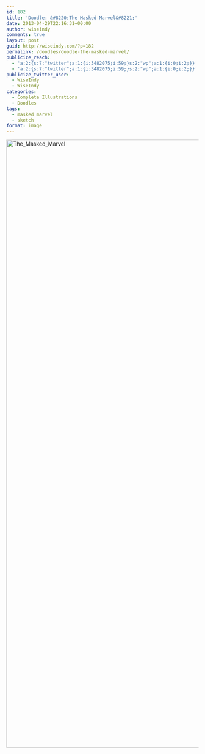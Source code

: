 ```yaml
---
id: 182
title: 'Doodle: &#8220;The Masked Marvel&#8221;'
date: 2013-04-29T22:16:31+00:00
author: wiseindy
comments: true
layout: post
guid: http://wiseindy.com/?p=182
permalink: /doodles/doodle-the-masked-marvel/
publicize_reach:
  - 'a:2:{s:7:"twitter";a:1:{i:3482075;i:59;}s:2:"wp";a:1:{i:0;i:2;}}'
  - 'a:2:{s:7:"twitter";a:1:{i:3482075;i:59;}s:2:"wp";a:1:{i:0;i:2;}}'
publicize_twitter_user:
  - WiseIndy
  - WiseIndy
categories:
  - Complete Illustrations
  - Doodles
tags:
  - masked marvel
  - sketch
format: image
---
```

<img class="alignnone size-full wp-image-316" alt="The_Masked_Marvel" src="http://wiseindy.com/wp-content/uploads/2013/05/the_masked_marvel2.png" width="670" height="1591" />